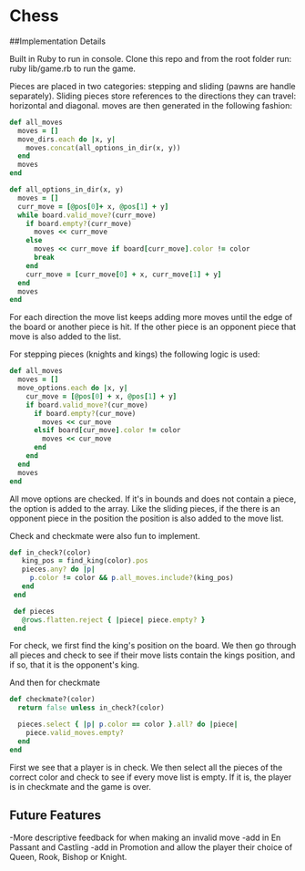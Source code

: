 # Chess

##Implementation Details

Built in Ruby to run in console. Clone this repo and from the root folder run:
    ruby lib/game.rb
to run the game.

Pieces are placed in two categories: stepping and sliding (pawns are handle separately).  Sliding pieces store references to the directions they can travel: horizontal and diagonal.  moves are then generated in the following fashion:
``` ruby
def all_moves
  moves = []
  move_dirs.each do |x, y|
    moves.concat(all_options_in_dir(x, y))
  end
  moves
end

def all_options_in_dir(x, y)
  moves = []
  curr_move = [@pos[0]+ x, @pos[1] + y]
  while board.valid_move?(curr_move)
    if board.empty?(curr_move)
      moves << curr_move
    else
      moves << curr_move if board[curr_move].color != color
      break
    end
    curr_move = [curr_move[0] + x, curr_move[1] + y]
  end
  moves
end
```

For each direction the move list keeps adding more moves until the edge of the board or another piece is hit.  If the other piece is an opponent piece that move is also added to the list.


For stepping pieces (knights and kings) the following logic is used:
```ruby
def all_moves
  moves = []
  move_options.each do |x, y|
    cur_move = [@pos[0] + x, @pos[1] + y]
    if board.valid_move?(cur_move)
      if board.empty?(cur_move)
        moves << cur_move
      elsif board[cur_move].color != color
        moves << cur_move
      end
    end
  end
  moves
end
```

All move options are checked.  If it's in bounds and does not contain a piece, the option is added to the array.  Like the sliding pieces, if the there is an opponent piece in the position the position is also added to the move list.


Check and checkmate were also fun to implement.
```ruby
def in_check?(color)
   king_pos = find_king(color).pos
   pieces.any? do |p|
     p.color != color && p.all_moves.include?(king_pos)
   end
 end

 def pieces
   @rows.flatten.reject { |piece| piece.empty? }
 end
```

For check, we first find the king's position on the board.  We then go through all pieces and check to see if their move lists contain the kings position, and if so, that it is the opponent's king.

And then for checkmate

```ruby
def checkmate?(color)
  return false unless in_check?(color)

  pieces.select { |p| p.color == color }.all? do |piece|
    piece.valid_moves.empty?
  end
end
```

First we see that a player is in check.   We then select all the pieces of the correct color and check to see if every move list is empty.  If it is, the player is in checkmate and the game is over.

## Future Features

 -More descriptive feedback for when making an invalid move
 -add in En Passant and Castling
 -add in Promotion and allow the player their choice of Queen, Rook, Bishop or Knight.
